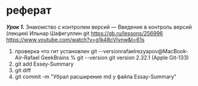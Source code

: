 # реферат

***Урок 1.*** Знакомство с контролем версий — Введение в контроль версий (лекции)
Ильнар Шафигуллин
git https://gb.ru/lessons/256996
https://www.youtube.com/watch?v=g1k48cVIynw&t=61s

1. проверка что гит установлен git --versionrafaelrezyapov@MacBook-Air-Rafael GeekBrains % git --version
   git version 2.32.1 (Apple Git-133)
2. git add Essey-Summary
3. git diff
4. git commit -m "Убрал расширение md у файла Essay-Summary"
